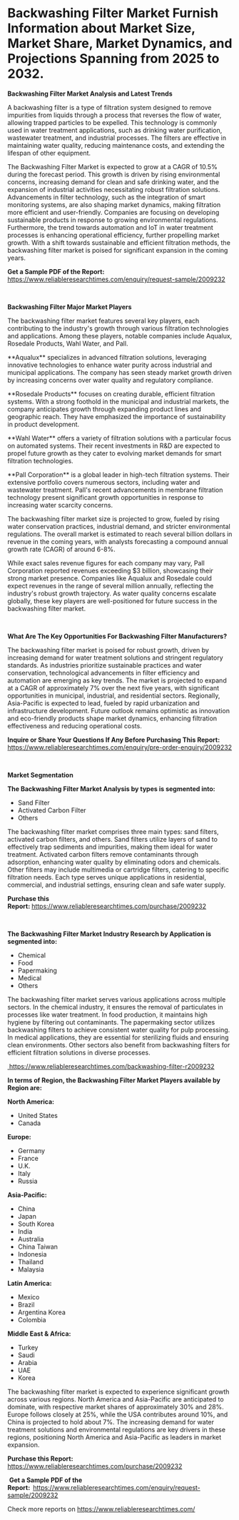 <p><h1>Backwashing Filter Market Furnish Information about Market Size, Market Share, Market Dynamics, and Projections Spanning from 2025 to 2032.</h1></p><p><strong>Backwashing Filter Market Analysis and Latest Trends</strong></p>
<p><p>A backwashing filter is a type of filtration system designed to remove impurities from liquids through a process that reverses the flow of water, allowing trapped particles to be expelled. This technology is commonly used in water treatment applications, such as drinking water purification, wastewater treatment, and industrial processes. The filters are effective in maintaining water quality, reducing maintenance costs, and extending the lifespan of other equipment.</p><p>The Backwashing Filter Market is expected to grow at a CAGR of 10.5% during the forecast period. This growth is driven by rising environmental concerns, increasing demand for clean and safe drinking water, and the expansion of industrial activities necessitating robust filtration solutions. Advancements in filter technology, such as the integration of smart monitoring systems, are also shaping market dynamics, making filtration more efficient and user-friendly. Companies are focusing on developing sustainable products in response to growing environmental regulations. Furthermore, the trend towards automation and IoT in water treatment processes is enhancing operational efficiency, further propelling market growth. With a shift towards sustainable and efficient filtration methods, the backwashing filter market is poised for significant expansion in the coming years.</p></p>
<p><strong>Get a Sample PDF of the Report:&nbsp;</strong> <a href="https://www.reliableresearchtimes.com/enquiry/request-sample/2009232?utm_campaign=3518&utm_medium=2&utm_source=Github&utm_content=ia&utm_term=10042025&utm_id=backwashing-filter">https://www.reliableresearchtimes.com/enquiry/request-sample/2009232</a></p>
<p>&nbsp;</p>
<p><strong>Backwashing Filter Major Market Players</strong></p>
<p><p>The backwashing filter market features several key players, each contributing to the industry's growth through various filtration technologies and applications. Among these players, notable companies include Aqualux, Rosedale Products, Wahl Water, and Pall.</p><p>**Aqualux** specializes in advanced filtration solutions, leveraging innovative technologies to enhance water purity across industrial and municipal applications. The company has seen steady market growth driven by increasing concerns over water quality and regulatory compliance.</p><p>**Rosedale Products** focuses on creating durable, efficient filtration systems. With a strong foothold in the municipal and industrial markets, the company anticipates growth through expanding product lines and geographic reach. They have emphasized the importance of sustainability in product development.</p><p>**Wahl Water** offers a variety of filtration solutions with a particular focus on automated systems. Their recent investments in R&D are expected to propel future growth as they cater to evolving market demands for smart filtration technologies.</p><p>**Pall Corporation** is a global leader in high-tech filtration systems. Their extensive portfolio covers numerous sectors, including water and wastewater treatment. Pall's recent advancements in membrane filtration technology present significant growth opportunities in response to increasing water scarcity concerns.</p><p>The backwashing filter market size is projected to grow, fueled by rising water conservation practices, industrial demand, and stricter environmental regulations. The overall market is estimated to reach several billion dollars in revenue in the coming years, with analysts forecasting a compound annual growth rate (CAGR) of around 6-8%.</p><p>While exact sales revenue figures for each company may vary, Pall Corporation reported revenues exceeding $3 billion, showcasing their strong market presence. Companies like Aqualux and Rosedale could expect revenues in the range of several million annually, reflecting the industry's robust growth trajectory. As water quality concerns escalate globally, these key players are well-positioned for future success in the backwashing filter market.</p></p>
<p>&nbsp;</p>
<p><strong>What Are The Key Opportunities For Backwashing Filter Manufacturers?</strong></p>
<p><p>The backwashing filter market is poised for robust growth, driven by increasing demand for water treatment solutions and stringent regulatory standards. As industries prioritize sustainable practices and water conservation, technological advancements in filter efficiency and automation are emerging as key trends. The market is projected to expand at a CAGR of approximately 7% over the next five years, with significant opportunities in municipal, industrial, and residential sectors. Regionally, Asia-Pacific is expected to lead, fueled by rapid urbanization and infrastructure development. Future outlook remains optimistic as innovation and eco-friendly products shape market dynamics, enhancing filtration effectiveness and reducing operational costs.</p></p>
<p><strong>Inquire or Share Your Questions If Any Before Purchasing This Report:</strong> <a href="https://www.reliableresearchtimes.com/enquiry/pre-order-enquiry/2009232?utm_campaign=3518&utm_medium=2&utm_source=Github&utm_content=ia&utm_term=10042025&utm_id=backwashing-filter">https://www.reliableresearchtimes.com/enquiry/pre-order-enquiry/2009232</a></p>
<p>&nbsp;</p>
<p><strong>Market Segmentation</strong></p>
<p><strong>The Backwashing Filter Market Analysis by types is segmented into:</strong></p>
<p><ul><li>Sand Filter</li><li>Activated Carbon Filter</li><li>Others</li></ul></p>
<p><p>The backwashing filter market comprises three main types: sand filters, activated carbon filters, and others. Sand filters utilize layers of sand to effectively trap sediments and impurities, making them ideal for water treatment. Activated carbon filters remove contaminants through adsorption, enhancing water quality by eliminating odors and chemicals. Other filters may include multimedia or cartridge filters, catering to specific filtration needs. Each type serves unique applications in residential, commercial, and industrial settings, ensuring clean and safe water supply.</p></p>
<p><strong>Purchase this Report:&nbsp;</strong><a href="https://www.reliableresearchtimes.com/purchase/2009232?utm_campaign=3518&utm_medium=2&utm_source=Github&utm_content=ia&utm_term=10042025&utm_id=backwashing-filter">https://www.reliableresearchtimes.com/purchase/2009232</a></p>
<p>&nbsp;</p>
<p><strong>The Backwashing Filter Market Industry Research by Application is segmented into:</strong></p>
<p><ul><li>Chemical</li><li>Food</li><li>Papermaking</li><li>Medical</li><li>Others</li></ul></p>
<p><p>The backwashing filter market serves various applications across multiple sectors. In the chemical industry, it ensures the removal of particulates in processes like water treatment. In food production, it maintains high hygiene by filtering out contaminants. The papermaking sector utilizes backwashing filters to achieve consistent water quality for pulp processing. In medical applications, they are essential for sterilizing fluids and ensuring clean environments. Other sectors also benefit from backwashing filters for efficient filtration solutions in diverse processes.</p></p>
<p><a href="https://www.reliableresearchtimes.com/backwashing-filter-r2009232?utm_campaign=3518&utm_medium=2&utm_source=Github&utm_content=ia&utm_term=10042025&utm_id=backwashing-filter">&nbsp;https://www.reliableresearchtimes.com/backwashing-filter-r2009232</a></p>
<p><strong>In terms of Region, the Backwashing Filter Market Players available by Region are:</strong></p>
<p>
    <p> <strong> North America: </strong>
        <ul>
            <li>United States</li>
            <li>Canada</li>
        </ul>
        </p> 
    <p> <strong> Europe: </strong>
        <ul>
            <li>Germany</li>
            <li>France</li>
            <li>U.K.</li>
            <li>Italy</li>
            <li>Russia</li>
        </ul>
        </p> 
    <p> <strong> Asia-Pacific: </strong>
        <ul>
            <li>China</li>
            <li>Japan</li>
            <li>South Korea</li>
            <li>India</li>
            <li>Australia</li>
            <li>China Taiwan</li>
            <li>Indonesia</li>
            <li>Thailand</li>
            <li>Malaysia</li>
        </ul>
        </p> 
    <p> <strong> Latin America: </strong>
        <ul>
            <li>Mexico</li>
            <li>Brazil</li>
            <li>Argentina Korea</li>
            <li>Colombia</li>
        </ul>
        </p> 
    <p> <strong> Middle East & Africa: </strong>
        <ul>
            <li>Turkey</li>
            <li>Saudi</li>
            <li>Arabia</li>
            <li>UAE</li>
            <li>Korea</li>
        </ul>
    </p>
    </p>
<p><p>The backwashing filter market is expected to experience significant growth across various regions. North America and Asia-Pacific are anticipated to dominate, with respective market shares of approximately 30% and 28%. Europe follows closely at 25%, while the USA contributes around 10%, and China is projected to hold about 7%. The increasing demand for water treatment solutions and environmental regulations are key drivers in these regions, positioning North America and Asia-Pacific as leaders in market expansion.</p></p>
<p><strong>Purchase this Report: </strong><a href="https://www.reliableresearchtimes.com/purchase/2009232?utm_campaign=3518&utm_medium=2&utm_source=Github&utm_content=ia&utm_term=10042025&utm_id=backwashing-filter">https://www.reliableresearchtimes.com/purchase/2009232</a></p>
<p>&nbsp;<strong>Get a Sample PDF of the Report:&nbsp;&nbsp;</strong><a href="https://www.reliableresearchtimes.com/enquiry/request-sample/2009232?utm_campaign=3518&utm_medium=2&utm_source=Github&utm_content=ia&utm_term=10042025&utm_id=backwashing-filter">https://www.reliableresearchtimes.com/enquiry/request-sample/2009232</a></p>
<p><strong></strong></p>
<p>Check more reports on <a href="https://www.reliableresearchtimes.com/?utm_campaign=3518&utm_medium=2&utm_source=Github&utm_content=ia&utm_term=10042025&utm_id=backwashing-filter">https://www.reliableresearchtimes.com/</a></p>